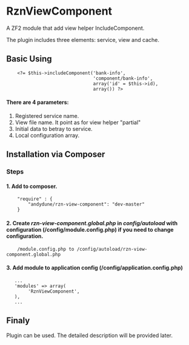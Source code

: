 RznViewComponent
================

A ZF2 module that add view helper IncludeComponent.

The plugin includes three elements: service, view and cache.


## Basic Using

```	
    <?= $this->includeComponent('bank-info', 	
                                'component/bank-info', 	
                                array('id' = $this->id), 
                                array()) ?>
```
 
#### There are 4 parameters:
 
 1. Registered service name.
 2. View file name. It point as for view helper "partial"
 3. Initial data to betray to service.
 4. Local configuration array.
 


## Installation via Composer

### Steps 

#### 1. Add to composer.
```
    "require" : {
        "andydune/rzn-view-component": "dev-master"
    }
```

#### 2. Create *rzn-view-component.global.php* in *config/autoload* with configuration (/config/module.config.php) if you need to change configuration.
```
    /module.config.php to /config/autoload/rzn-view-component.global.php
```

#### 3. Add module to application config (/config/application.config.php)
```
   ...
   'modules' => array(
        'RznViewComponent',
   ),
   ...
```

## Finaly
 Plugin can be used. The detailed description will be provided later.
